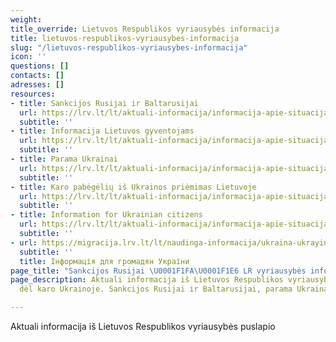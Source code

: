 ```yaml
---
weight: 
title_override: Lietuvos Respublikos vyriausybės informacija
title: lietuvos-respublikos-vyriausybes-informacija
slug: "/lietuvos-respublikos-vyriausybes-informacija"
icon: ''
questions: []
contacts: []
adresses: []
resources:
- title: Sankcijos Rusijai ir Baltarusijai
  url: https://lrv.lt/lt/aktuali-informacija/informacija-apie-situacija-ukrainoje/aktuali-informacija-1/sankcijos-rusijai-ir-baltarusijai
  subtitle: ''
- title: Informacija Lietuvos gyventojams
  url: https://lrv.lt/lt/aktuali-informacija/informacija-apie-situacija-ukrainoje/aktuali-informacija-1/informacija-lietuvos-gyventojams
  subtitle: ''
- title: Parama Ukrainai
  url: https://lrv.lt/lt/aktuali-informacija/informacija-apie-situacija-ukrainoje/aktuali-informacija-1/parama-ukrainai
  subtitle: ''
- title: Karo pabėgėlių iš Ukrainos priėmimas Lietuvoje
  url: https://lrv.lt/lt/aktuali-informacija/informacija-apie-situacija-ukrainoje/aktuali-informacija-1/karo-pabegeliu-is-ukrainos-priemimas-lietuvoje
  subtitle: ''
- title: Information for Ukrainian citizens
  url: https://lrv.lt/lt/aktuali-informacija/informacija-apie-situacija-ukrainoje/aktuali-informacija-1/information-for-ukrainian-citizens
  subtitle: ''
- url: https://migracija.lrv.lt/lt/naudinga-informacija/ukraina-ukrayina-ukraina-ukraine/informatsiia-dlia-gromadian-ukrayini
  subtitle: ''
  title: Інформація для громадян України
page_title: "Sankcijos Rusijai \U0001F1FA\U0001F1E6 LR vyriausybės informacija | Suukraina.lt"
page_description: Aktuali informacija iš Lietuvos Respublikos vyriausybės puslapio
  dėl karo Ukrainoje. Sankcijos Rusijai ir Baltarusijai, parama Ukrainai ir kt.

---
```

Aktuali informacija iš Lietuvos Respublikos vyriausybės puslapio